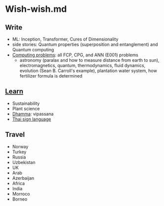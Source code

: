 # Wish-wish.md

## Write
  * ML: Inception, Transformer, Cures of Dimensionality
  * side stories: Quantum properties (superposition and entanglement) and Quantum computing
  * [Computing problems](https://github.com/tatpongkatanyukul/Adventures-of-CPG-in-The-World-of-Problem-Solving): all FCP, CPG, and ANN (E001) problems
    * astronomy (paralax and how to measure distance from earth to sun), electromagnetics, quantum, thermodynamics, fluid dynamics, evolution (Sean B. Carroll's example), plantation water system, how fertilizer formula is determined

## [Learn](https://github.com/tatpongkatanyukul/Learn)
  * Sustainability
  * Plant science
  * [Dhamma](https://github.com/tatpongkatanyukul/Ta3): vipassana
  * [Thai sign language](https://github.com/tatpongkatanyukul/Wish-wish.md/blob/main/TSL.md)
   

## Travel
  * Norway
  * Turkey
  * Russia
  * Uzbekistan
  * UK
  * Arab
  * Azerbaijan
  * Africa
  * India
  * Morroco
  * Borneo
